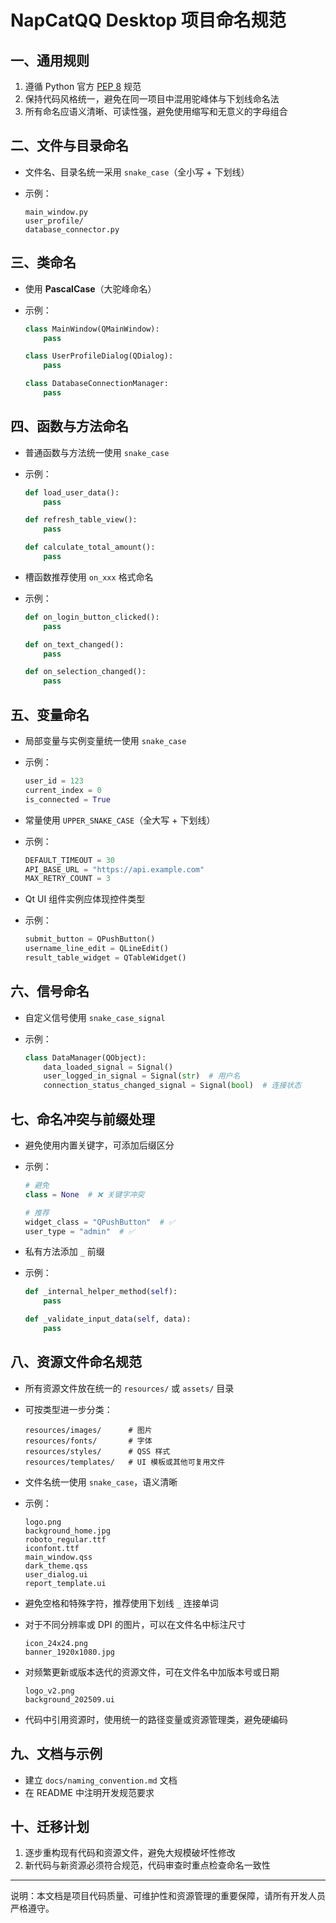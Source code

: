 # NapCatQQ Desktop 项目命名规范

## 一、通用规则

1. 遵循 Python 官方 [PEP 8](https://www.python.org/dev/peps/pep-0008/) 规范
2. 保持代码风格统一，避免在同一项目中混用驼峰体与下划线命名法
3. 所有命名应语义清晰、可读性强，避免使用缩写和无意义的字母组合

## 二、文件与目录命名

* 文件名、目录名统一采用 `snake_case`（全小写 + 下划线）
* 示例：

  ```
  main_window.py
  user_profile/
  database_connector.py
  ```

## 三、类命名

* 使用 **PascalCase**（大驼峰命名）
* 示例：

  ```python
  class MainWindow(QMainWindow):
      pass

  class UserProfileDialog(QDialog):
      pass

  class DatabaseConnectionManager:
      pass
  ```

## 四、函数与方法命名

* 普通函数与方法统一使用 `snake_case`

* 示例：

  ```python
  def load_user_data():
      pass

  def refresh_table_view():
      pass

  def calculate_total_amount():
      pass
  ```

* 槽函数推荐使用 `on_xxx` 格式命名

* 示例：

  ```python
  def on_login_button_clicked():
      pass

  def on_text_changed():
      pass

  def on_selection_changed():
      pass
  ```

## 五、变量命名

* 局部变量与实例变量统一使用 `snake_case`

* 示例：

  ```python
  user_id = 123
  current_index = 0
  is_connected = True
  ```

* 常量使用 `UPPER_SNAKE_CASE`（全大写 + 下划线）

* 示例：

  ```python
  DEFAULT_TIMEOUT = 30
  API_BASE_URL = "https://api.example.com"
  MAX_RETRY_COUNT = 3
  ```

* Qt UI 组件实例应体现控件类型

* 示例：

  ```python
  submit_button = QPushButton()
  username_line_edit = QLineEdit()
  result_table_widget = QTableWidget()
  ```

## 六、信号命名

* 自定义信号使用 `snake_case_signal`
* 示例：

  ```python
  class DataManager(QObject):
      data_loaded_signal = Signal()
      user_logged_in_signal = Signal(str)  # 用户名
      connection_status_changed_signal = Signal(bool)  # 连接状态
  ```

## 七、命名冲突与前缀处理

* 避免使用内置关键字，可添加后缀区分

* 示例：

  ```python
  # 避免
  class = None  # ❌ 关键字冲突

  # 推荐
  widget_class = "QPushButton"  # ✅
  user_type = "admin"  # ✅
  ```

* 私有方法添加 `_` 前缀

* 示例：

  ```python
  def _internal_helper_method(self):
      pass

  def _validate_input_data(self, data):
      pass
  ```

## 八、资源文件命名规范

* 所有资源文件放在统一的 `resources/` 或 `assets/` 目录

* 可按类型进一步分类：

  ```
  resources/images/      # 图片
  resources/fonts/       # 字体
  resources/styles/      # QSS 样式
  resources/templates/   # UI 模板或其他可复用文件
  ```

* 文件名统一使用 `snake_case`，语义清晰

* 示例：

  ```
  logo.png
  background_home.jpg
  roboto_regular.ttf
  iconfont.ttf
  main_window.qss
  dark_theme.qss
  user_dialog.ui
  report_template.ui
  ```

* 避免空格和特殊字符，推荐使用下划线 `_` 连接单词

* 对于不同分辨率或 DPI 的图片，可以在文件名中标注尺寸

  ```
  icon_24x24.png
  banner_1920x1080.jpg
  ```

* 对频繁更新或版本迭代的资源文件，可在文件名中加版本号或日期

  ```
  logo_v2.png
  background_202509.ui
  ```

* 代码中引用资源时，使用统一的路径变量或资源管理类，避免硬编码

## 九、文档与示例

* 建立 `docs/naming_convention.md` 文档
* 在 README 中注明开发规范要求

## 十、迁移计划

1. 逐步重构现有代码和资源文件，避免大规模破坏性修改
2. 新代码与新资源必须符合规范，代码审查时重点检查命名一致性

---

说明：本文档是项目代码质量、可维护性和资源管理的重要保障，请所有开发人员严格遵守。
